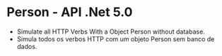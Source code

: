 # Person - API .Net 5.0

- Simulate all HTTP Verbs With a Object Person without database.
- Simula todos os verbos HTTP com um objeto Person sem banco de dados.